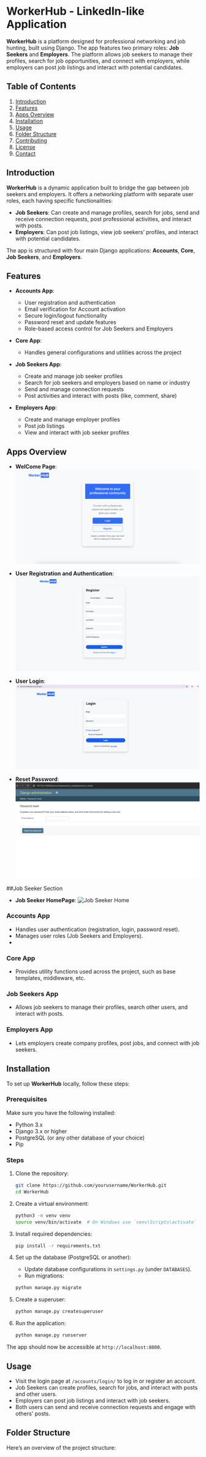 # WorkerHub - LinkedIn-like Application

**WorkerHub** is a platform designed for professional networking and job hunting, built using Django. The app features two primary roles: **Job Seekers** and **Employers**. The platform allows job seekers to manage their profiles, search for job opportunities, and connect with employers, while employers can post job listings and interact with potential candidates.

## Table of Contents

1. [Introduction](#introduction)
2. [Features](#features)
3. [Apps Overview](#apps-overview)
4. [Installation](#installation)
5. [Usage](#usage)
6. [Folder Structure](#folder-structure)
7. [Contributing](#contributing)
8. [License](#license)
9. [Contact](#contact)

## Introduction

**WorkerHub** is a dynamic application built to bridge the gap between job seekers and employers. It offers a networking platform with separate user roles, each having specific functionalities:
- **Job Seekers**: Can create and manage profiles, search for jobs, send and receive connection requests, post professional activities, and interact with posts.
- **Employers**: Can post job listings, view job seekers’ profiles, and interact with potential candidates.

The app is structured with four main Django applications: **Accounts**, **Core**, **Job Seekers**, and **Employers**.

## Features

- **Accounts App**:
  - User registration and authentication
  - Email verification for Account activation
  - Secure login/logout functionality
  - Password reset and update features
  - Role-based access control for Job Seekers and Employers

- **Core App**:
  - Handles general configurations and utilities across the project

- **Job Seekers App**:
  - Create and manage job seeker profiles
  - Search for job seekers and employers based on name or industry
  - Send and manage connection requests
  - Post activities and interact with posts (like, comment, share)

- **Employers App**:
  - Create and manage employer profiles
  - Post job listings
  - View and interact with job seeker profiles

## Apps Overview


- **WelCome Page**: 
  ![Welcome Page](ApplicationScreens/WelcomePage.png "WelCome Screen")



- **User Registration and Authentication**: 
![User Registration](ApplicationScreens/RegisterPage.png "User Registration Screen")



- **User Login**: 
![User Login](ApplicationScreens/LoginPage.png "User Login Screen")


- **Reset Password**: 
![Reset Password](ApplicationScreens/ResetPassword.png "Reset Password Screen")

##Job Seeker Section 

  - **Job Seeker HomePage**: 
  ![Job Seeker Home](ApplicationScreens/JobSeekerHomepage.png "JobSeeker Home Screen")
    

### **Accounts App**
- Handles user authentication (registration, login, password reset).
- Manages user roles (Job Seekers and Employers).
- 

### **Core App**
- Provides utility functions used across the project, such as base templates, middleware, etc.

### **Job Seekers App**
- Allows job seekers to manage their profiles, search other users, and interact with posts.

### **Employers App**
- Lets employers create company profiles, post jobs, and connect with job seekers.

## Installation

To set up **WorkerHub** locally, follow these steps:

### Prerequisites
Make sure you have the following installed:
- Python 3.x
- Django 3.x or higher
- PostgreSQL (or any other database of your choice)
- Pip

### Steps

1. Clone the repository:

    ```bash
    git clone https://github.com/yourusername/WorkerHub.git
    cd WorkerHub
    ```

2. Create a virtual environment:

    ```bash
    python3 -m venv venv
    source venv/bin/activate  # On Windows use `venv\Scripts\activate`
    ```

3. Install required dependencies:

    ```bash
    pip install -r requirements.txt
    ```

4. Set up the database (PostgreSQL or another):
    - Update database configurations in `settings.py` (under `DATABASES`).
    - Run migrations:

    ```bash
    python manage.py migrate
    ```

5. Create a superuser:

    ```bash
    python manage.py createsuperuser
    ```

6. Run the application:

    ```bash
    python manage.py runserver
    ```

The app should now be accessible at `http://localhost:8000`.

## Usage

- Visit the login page at `/accounts/login/` to log in or register an account.
- Job Seekers can create profiles, search for jobs, and interact with posts and other users.
- Employers can post job listings and interact with job seekers.
- Both users can send and receive connection requests and engage with others' posts.

## Folder Structure

Here’s an overview of the project structure:

